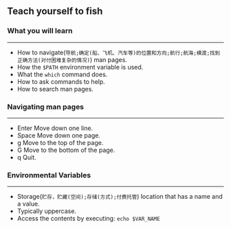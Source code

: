
## Teach yourself to fish

### What you will learn 

*****

* How to navigate(`导航;确定(船、飞机、汽车等)的位置和方向;航行;航海;横渡;找到正确方法(对付困难复杂的情况)`) man pages.
* How the `$PATH` environment variable is used.
* What the `which` command does.
* How to ask commands to help.
* How to search man pages.

### Navigating man pages

*****

* Enter  Move down one line.
* Space  Move down one page.
* g      Move to the top of the page.
* G      Move to the bottom of the page.
* q      Quit.

### Environmental Variables

*****

* Storage(`贮存，贮藏(空间);存储(方式);付费托管`) location that has a name and a value.
* Typically uppercase.
* Access the contents by executing:
   `echo $VAR_NAME`